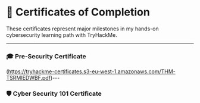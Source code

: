 # 🏅 Certificates of Completion

These certificates represent major milestones in my hands-on cybersecurity learning path with TryHackMe.

---

### 🎓 Pre-Security Certificate  
(https://tryhackme-certificates.s3-eu-west-1.amazonaws.com/THM-TSRMIEDWBF.pdf)---

### 🛡️ Cyber Security 101 Certificate  
[
](https://tryhackme-certificates.s3-eu-west-1.amazonaws.com/THM-PA1IEJGL36.pdf)
---
